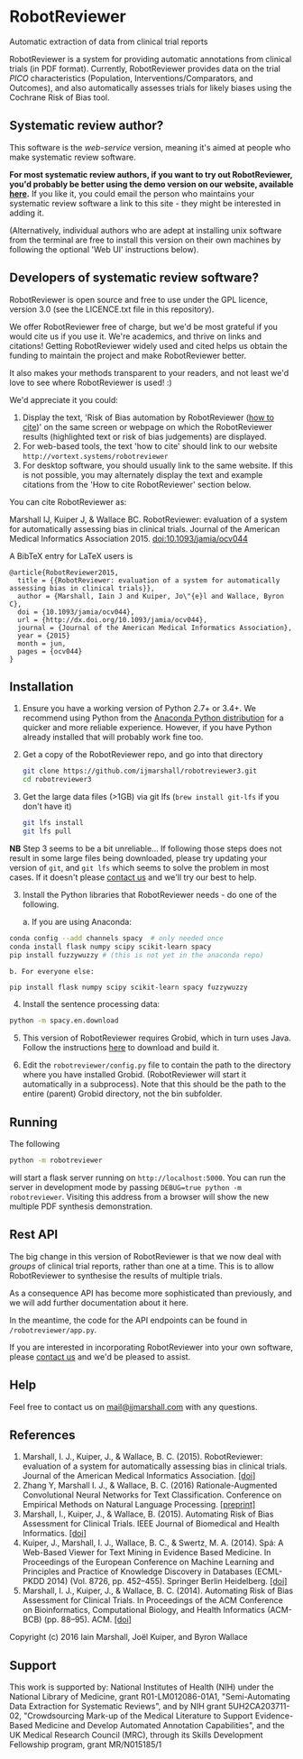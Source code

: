 # RobotReviewer
Automatic extraction of data from clinical trial reports

RobotReviewer is a system for providing automatic annotations from clinical trials (in PDF format). Currently, RobotReviewer provides data on the trial *PICO* characteristics (Population, Interventions/Comparators, and Outcomes), and also automatically assesses trials for likely biases using the Cochrane Risk of Bias tool.

## Systematic review author?

This software is the *web-service* version, meaning it's aimed at people who make systematic review software.

**For most systematic review authors, if you want to try out RobotReviewer, you'd probably be better using the demo version on our website, available [here](https://robot-reviewer.vortext.systems).** If you like it, you could email the person who maintains your systematic review software a link to this site - they might be interested in adding it.

(Alternatively, individual authors who are adept at installing unix software from the terminal are free to install this version on their own machines by following the optional 'Web UI' instructions below).

## Developers of systematic review software?

RobotReviewer is open source and free to use under the GPL licence, version 3.0 (see the LICENCE.txt file in this repository).

We offer RobotReviewer free of charge, but we'd be most grateful if you would cite us if you use it. We're academics, and thrive on links and citations! Getting RobotReviewer widely used and cited helps us obtain the funding to maintain the project and make RobotReviewer better.

It also makes your methods transparent to your readers, and not least we'd love to see where RobotReviewer is used! :)

We'd appreciate it you could:

1. Display the text, 'Risk of Bias automation by RobotReviewer ([how to cite](http://vortext.systems/robotreviewer))' on the same screen or webpage on which the RobotReviewer results (highlighted text or risk of bias judgements) are displayed.
2. For web-based tools, the text 'how to cite' should link to our website `http://vortext.systems/robotreviewer`
3. For desktop software, you should usually link to the same website. If this is not possible, you may alternately display the text and example citations from the 'How to cite RobotReviewer' section below.

You can cite RobotReviewer as:

Marshall IJ, Kuiper J, & Wallace BC. RobotReviewer: evaluation of a system for automatically assessing bias in clinical trials. Journal of the American Medical Informatics Association 2015. [doi:10.1093/jamia/ocv044](http://dx.doi.org/10.1093/jamia/ocv044)

A BibTeX entry for LaTeX users is

    @article{RobotReviewer2015,
      title = {{RobotReviewer: evaluation of a system for automatically assessing bias in clinical trials}},
      author = {Marshall, Iain J and Kuiper, Jo\"{e}l and Wallace, Byron C},
      doi = {10.1093/jamia/ocv044},
      url = {http://dx.doi.org/10.1093/jamia/ocv044},
      journal = {Journal of the American Medical Informatics Association},
      year = {2015}
      month = jun,
      pages = {ocv044}
    }


## Installation

1. Ensure you have a working version of Python 2.7+ or 3.4+. We recommend using Python from the [Anaconda Python distribution](https://www.continuum.io/downloads) for a quicker and more reliable experience. However, if you have Python already installed that will probably work fine too.

2. Get a copy of the RobotReviewer repo, and go into that directory
    ```bash
    git clone https://github.com/ijmarshall/robotreviewer3.git
    cd robotreviewer3
    ```

3. Get the large data files (>1GB) via git lfs (`brew install git-lfs` if you don't have it)
    ```bash
    git lfs install
    git lfs pull
    ```

**NB** Step 3 seems to be a bit unreliable... If following those steps does not result in some large files being downloaded, please try updating your version of `git`, and `git lfs` which seems to solve the problem in most cases. If it doesn't please [contact us](mailto:mail@ijmarshall) and we'll try our best to help.

3. Install the Python libraries that RobotReviewer needs - do one of the following.

    a. If you are using Anaconda:

```bash
conda config --add channels spacy  # only needed once
conda install flask numpy scipy scikit-learn spacy
pip install fuzzywuzzy # (this is not yet in the anaconda repo)
```

    b. For everyone else:

```bash
pip install flask numpy scipy scikit-learn spacy fuzzywuzzy
```

4. Install the sentence processing data:
```bash
python -m spacy.en.download
```
      
5. This version of RobotReviewer requires Grobid, which in turn uses Java. Follow the instructions [here](https://grobid.readthedocs.io/en/latest/Install-Grobid/) to download and build it.

6. Edit the `robotreviewer/config.py` file to contain the path to the directory where you have installed Grobid. (RobotReviewer will start it automatically in a subprocess). Note that this should be the path to the entire (parent) Grobid directory, not the bin subfolder. 

## Running

The following

```bash
python -m robotreviewer
```

will start a flask server running on `http://localhost:5000`. You can run the server in development mode by passing `DEBUG=true python -m robotreviewer`. Visiting this address from a browser will show the new multiple PDF synthesis demonstration.

## Rest API

The big change in this version of RobotReviewer is that we now deal with *groups* of clinical trial reports, rather than one at a time. This is to allow RobotReviewer to synthesise the results of multiple trials.

As a consequence API has become more sophisticated than previously, and we will add further documentation about it here.

In the meantime, the code for the API endpoints can be found in `/robotreviewer/app.py`. 

If you are interested in incorporating RobotReviewer into your own software, please [contact us](mailto:mail@ijmarshall) and we'd be pleased to assist.


## Help

Feel free to contact us on [mail@ijmarshall.com](mailto:mail@ijmarshall) with any questions.

## References

1. Marshall, I. J., Kuiper, J., & Wallace, B. C. (2015). RobotReviewer: evaluation of a system for automatically assessing bias in clinical trials. Journal of the American Medical Informatics Association. [[doi]](http://dx.doi.org/10.1093/jamia/ocv044)
2. Zhang Y, Marshall I. J., & Wallace, B. C. (2016) Rationale-Augmented Convolutional Neural Networks for Text Classification. Conference on Empirical Methods on Natural Language Processing. [[preprint]](https://arxiv.org/pdf/1605.04469v2.pdf)
2. Marshall, I., Kuiper, J., & Wallace, B. (2015). Automating Risk of Bias Assessment for Clinical Trials. IEEE Journal of Biomedical and Health Informatics. [[doi]](http://dx.doi.org/10.1109/JBHI.2015.2431314)
3. Kuiper, J., Marshall, I. J., Wallace, B. C., & Swertz, M. A. (2014). Spá: A Web-Based Viewer for Text Mining in Evidence Based Medicine. In Proceedings of the European Conference on Machine Learning and Principles and Practice of Knowledge Discovery in Databases (ECML-PKDD 2014) (Vol. 8726, pp. 452–455). Springer Berlin Heidelberg. [[doi]](http://dx.doi.org/10.1007/978-3-662-44845-8_33)
4. Marshall, I. J., Kuiper, J., & Wallace, B. C. (2014). Automating Risk of Bias Assessment for Clinical Trials. In Proceedings of the ACM Conference on Bioinformatics, Computational Biology, and Health Informatics (ACM-BCB) (pp. 88–95). ACM. [[doi]](http://dx.doi.org/10.1145/2649387.2649406)

Copyright (c) 2016 Iain Marshall, Joël Kuiper, and Byron Wallace

## Support

This work is supported by: National Institutes of Health (NIH) under the National Library of Medicine, grant R01-LM012086-01A1, "Semi-Automating Data Extraction for Systematic Reviews", and by NIH grant 5UH2CA203711-02, "Crowdsourcing Mark-up of the Medical Literature to Support Evidence-Based Medicine and Develop Automated Annotation Capabilities", and the UK Medical Research Council (MRC), through its Skills Development Fellowship program, grant MR/N015185/1
